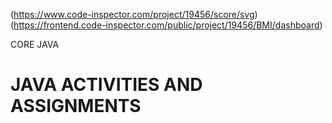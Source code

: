 (https://www.code-inspector.com/project/19456/score/svg)(https://frontend.code-inspector.com/public/project/19456/BMI/dashboard)

CORE JAVA 
 # JAVA ACTIVITIES AND ASSIGNMENTS
